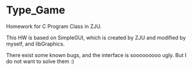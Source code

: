 # Type_Game
Homework for C Program Class in ZJU.

This HW is based on SimpleGUI, which is created by ZJU and modified by myself, and libGraphics.

There exist some known bugs, and the interface is sooooooooo ugly. But I do not want to solve them :)
